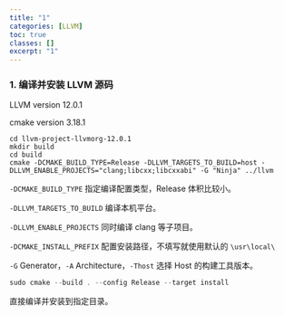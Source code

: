 ```yaml
---
title: "1"
categories: [LLVM]
toc: true
classes: []
excerpt: "1"
---
```


<!--

### 1. 编译并安装 LLVM 源码

LLVM version 12.0.1

cmake version 3.18.1

以管理员身份运行 PowerShell。
    

```powershell
cd llvm-project-llvmorg-12.0.1
mkdir build
cd build
cmake -DCMAKE_BUILD_TYPE=Release -DLLVM_TARGETS_TO_BUILD=host -DLLVM_ENABLE_PROJECTS="clang;libcxx;libcxxabi" -DCMAKE_INSTALL_PREFIX="D:/LLVM12/" -G "Visual Studio 16 2019" -A x64 -Thost=x64 ..\llvm
```

`-DCMAKE_BUILD_TYPE` 指定编译配置类型，Release 体积比较小。

`-DLLVM_TARGETS_TO_BUILD` 编译本机平台。

`-DLLVM_ENABLE_PROJECTS` 同时编译 clang 等子项目。

`-DCMAKE_INSTALL_PREFIX` 配置安装路径

`-G` Generator，`-A` Architecture，`-Thost` 选择 Host 的构建工具版本。
    
> 不过需要注意的是，windows 下 `-DCMAKE_BUILD_TYPE=Release` 并不生效，需要在 `build` 的时候手动指定。



```powershell
cmake --build . --config Release --target install
```

直接编译并安装到指定目录。



将 `<install dir>/bin` 和 `<install dir>/bin/llvm-config.exe` 加入到环境变量中。



### 2. 配置项目

-->

### 1. 编译并安装 LLVM 源码

LLVM version 12.0.1

cmake version 3.18.1

```shell
cd llvm-project-llvmorg-12.0.1
mkdir build
cd build
cmake -DCMAKE_BUILD_TYPE=Release -DLLVM_TARGETS_TO_BUILD=host -DLLVM_ENABLE_PROJECTS="clang;libcxx;libcxxabi" -G "Ninja" ../llvm
```

`-DCMAKE_BUILD_TYPE` 指定编译配置类型，Release 体积比较小。

`-DLLVM_TARGETS_TO_BUILD` 编译本机平台。

`-DLLVM_ENABLE_PROJECTS` 同时编译 clang 等子项目。

`-DCMAKE_INSTALL_PREFIX` 配置安装路径，不填写就使用默认的 `\usr\local\`

`-G` Generator，`-A` Architecture，`-Thost` 选择 Host 的构建工具版本。



```powershell
sudo cmake --build . --config Release --target install
```

直接编译并安装到指定目录。



